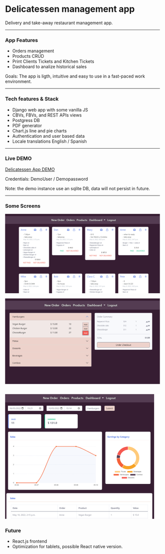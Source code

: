 
# Delicatessen management app

Delivery and take-away restaurant management app.


--------------
### App Features

- Orders management
- Products CRUD
- Print Clients Tickets and Kitchen Tickets
- Dashboard to analize historical sales

Goals: The app is ligth, intuitive and easy to use in a fast-paced work environment.

--------
### Tech features & Stack

- Django web app with some vanilla JS
- CBVs, FBVs, and REST APIs views
- Postgress DB
- PDF generator
- Chart.js line and pie charts
- Authentication and user based data
- Locale translations English / Spanish



--------
### Live DEMO

[Delicatessen App DEMO](https://delicatessen-demo.herokuapp.com/)

Credentials:  DemoUser / Demopassword

Note: the demo instance use an sqlite DB, data will not persist in future.

--------
### Some Screens


![Alt text](/screens/screen_orders.png?raw=true)

![Alt text](/screens/screen_neworder.png?raw=true)

![Alt text](/screens/screen_dash.png?raw=true)
--------
### Future
- React.js frontend
- Optimization for tablets, possible React native version.

